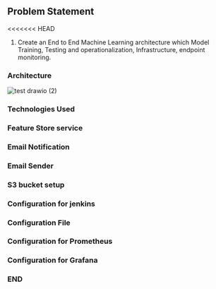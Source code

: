 ## Problem Statement
<<<<<<< HEAD
1. Create an End to End Machine Learning architecture which Model Training, Testing and operationalization, 
   Infrastructure, endpoint monitoring.

### Architecture
![test drawio (2)](https://user-images.githubusercontent.com/40850370/166421284-ae6e632f-2633-4f7a-b1be-8538ebab6b42.png)

### Technologies Used

### Feature Store service 

### Email Notification

### Email Sender

### S3 bucket setup

### Configuration for jenkins

### Configuration File

### Configuration for Prometheus 

### Configuration for Grafana

### END



